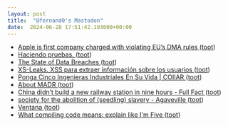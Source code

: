 ```yaml
---
layout: post
title:  "@fernand0's Mastodon"
date:  2024-06-28 17:51:42.193000+00:00
---
```

*  [Apple is first company charged with violating EU’s DMA rules ](https://www.theverge.com/2024/6/24/24184629/apple-dma-steering-infringement-rulin) ([toot](https://mastodon.social/@fernand0/112695515689272380))
*  [Haciendo pruebas. ](https://avecesunafoto.wordpress.com/2024/06/28/haciendo-pruebas) ([toot](https://mastodon.social/@fernand0/112695334935913261))
*  [The State of Data Breaches ](https://www.troyhunt.com/the-state-of-data-breaches) ([toot](https://mastodon.social/@fernand0/112695241446873911))
*  [XS-Leaks. XSS para extraer información sobre los usuarios ](http://fernand0.github.io//fugas-cruzadas-datos) ([toot](https://mastodon.social/@fernand0/112695122728164261))
*  [Ponga Cinco Ingenieras Industriales En Su Vida \| COIIAR ](https://coiiar.es/ponga-cinco-ingenieras-industriales-en-su-vida) ([toot](https://mastodon.social/@fernand0/112694896289697280))
*  [About MADR ](https://adr.github.io/madr) ([toot](https://mastodon.social/@fernand0/112694777376989684))
*  [China didn’t build a new railway station in nine hours - Full Fact ](https://fullfact.org/economy/china-didnt-build-new-railway-station-nine-hours) ([toot](https://mastodon.social/@fernand0/112694082711855512))
*  [society for the abolition of (seedling) slavery - Agaveville ](https://www.agaveville.org/viewtopic.php?t=1336) ([toot](https://mastodon.social/@fernand0/112693810644952607))
*  [Ventana ](https://www.flickr.com/photos/fernand0/53794558636) ([toot](https://mastodon.social/@fernand0/112693778288121718))
*  [What compiling code means: explain like I'm Five ](https://dev.to/arikaturika/code-compiling-explain-like-im-five-4mk) ([toot](https://mastodon.social/@fernand0/112693436636495905))
